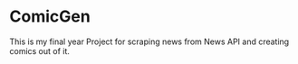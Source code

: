 # ComicGen
This is my final year Project for scraping news from News API and creating comics out of it.
